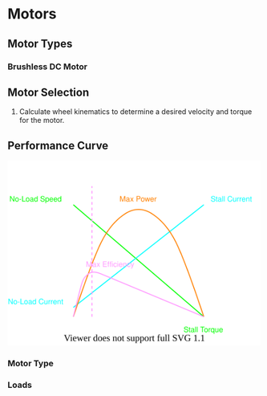 # Motors

## Motor Types

### Brushless DC Motor

## Motor Selection

1. Calculate wheel kinematics to determine a desired velocity and torque for the motor.

## Performance Curve

![performance-curve](performance-curve.drawio.svg)

### Motor Type

### Loads